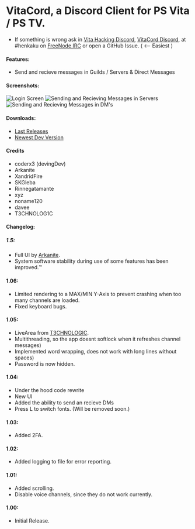 # VitaCord, a Discord Client for PS Vita / PS TV.

* If something is wrong ask in [Vita Hacking Discord](https://discord.gg/JXEKeg6), [VitaCord Discord](https://discord.gg/j5RMPWV), at #henkaku on [FreeNode IRC](https://webchat.freenode.net) or open a GitHub  Issue. ( <-- Easiest )

#### Features:

* Send and recieve messages in Guilds / Servers & Direct Messages

#### Screenshots:

![Login Screen](http://jaynapps.com/imgupload/uploads/c69e490109bff94c47476d653eed83ba.jpg)
![Sending and Recieving Messages in Servers](http://jaynapps.com/imgupload/uploads/28cfb141750d5c2102b67d292989e01c.jpg)
![Sending and Recieving Messages in DM's](http://jaynapps.com/imgupload/uploads/f8d5168058e915aa66e49d04e05d98c7.jpg)

#### Downloads:

* [Last Releases](https://github.com/devingDev/VitaCord/releases)
* [Newest Dev Version](https://github.com/devingDev/VitaCord/raw/master/vita_cord.vpk)

#### Credits

* coderx3 (devingDev)
* Arkanite
* XandridFire
* SKGleba
* Rinnegatamante
* xyz
* noname120
* davee
* T3CHNOLOG1C

#### Changelog:

##### 1.5:

* Full UI by [Arkanite](https://github.com/ArkSource).
* System software stability during use of some features has been improved.™

#### 1.06:

* Limited rendering to a MAX/MIN Y-Axis to prevent crashing when too many channels are loaded.
* Fixed keyboard bugs.

#### 1.05:

* LiveArea from [T3CHNOLOGIC](https://github.com/T3CHNOLOG1C/).
* Multithreading, so the app doesnt softlock when it refreshes channel messages)
* Implemented word wrapping, does not work with long lines without spaces)
* Password is now hidden.

#### 1.04:

* Under the hood code rewrite
* New UI
* Added the ability to send an recieve DMs
* Press L to switch fonts. (Will be removed soon.)

#### 1.03:

* Added 2FA.

#### 1.02:

* Added logging to file for error reporting.

#### 1.01:

* Added scrolling.
* Disable voice channels, since they do not work currently.

#### 1.00:

* Initial Release.
